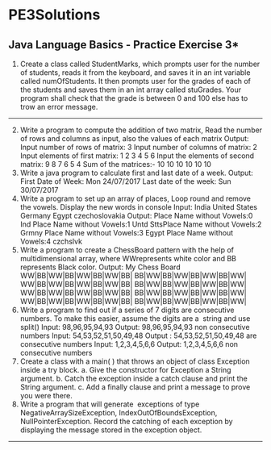 # PE3Solutions


**********Java Language Basics - Practice Exercise 3***********
----------------------------------------------------------------------------------------------------
1. Create a class called StudentMarks, which prompts user for the number of students, reads it
from the keyboard, and saves it in an int variable called numOfStudents. It then prompts user for the
grades of each of the students and saves them in an int array called stuGrades. Your program shall
check that the grade is between 0 and 100 else has to trow an error message.
---------------------------------------------------------------------------------------------------------------------
2. Write a program to compute the addition of two matrix, Read the number of rows and columns
as input, also the values of each matrix
Output:
Input number of rows of matrix: 3
Input number of columns of matrix: 2
Input elements of first matrix: 1 2 3 4 5 6
Input the elements of second matrix: 9 8 7 6 5 4
Sum of the matrices:-
10
10
10
10
10
10
3. Write a java program to calculate first and last date of a week.
Output:
First Date of Week:
Mon 24/07/2017
Last date of the week:
Sun 30/07/2017
4. Write a program to set up an array of places, Loop round and remove the vowels. Display the new
words in console
Input:
India
United States
Germany
Egypt
czechoslovakia
Output:
Place Name without Vowels:0 Ind
Place Name without Vowels:1 Untd SttsPlace Name without Vowels:2 Grmny
Place Name without Vowels:3 Egypt
Place Name without Vowels:4 czchslvk
5. Write a program to create a ChessBoard pattern with the help of multidimensional array, where
WWrepresents white color and BB represents Black color.
Output:
My Chess Board
WW|BB|WW|BB|WW|BB|WW|BB|
BB|WW|BB|WW|BB|WW|BB|WW|
WW|BB|WW|BB|WW|BB|WW|BB|
BB|WW|BB|WW|BB|WW|BB|WW|
WW|BB|WW|BB|WW|BB|WW|BB|
BB|WW|BB|WW|BB|WW|BB|WW|
WW|BB|WW|BB|WW|BB|WW|BB|
BB|WW|BB|WW|BB|WW|BB|WW|
6. Write a program to find out if a series of 7 digits are consecutive numbers. To make this easier,
assume the digits are a ​ string​ and use split()
Input: 98,96,95,94,93
Output: 98,96,95,94,93 non consecutive numbers
Input: 54,53,52,51,50,49,48
Output : 54,53,52,51,50,49,48 are consecutive numbers
Input: 1,2,3,4,5,6,6
Output: 1,2,3,4,5,6,6 non consecutive numbers
7. Create a class with a main( ) that throws an object of class Exception inside a try block.
a. Give the constructor for Exception a ​ String​ argument.
b. Catch the exception inside a catch clause and print the ​ String​ argument.
c. Add a finally clause and print a message to prove you were there.
8. Write a program that will generate ​ exceptions​ of type NegativeArraySizeException,
IndexOutOfBoundsException, NullPointerException. Record the catching of each exception by
displaying the message stored in the exception object.
-------------------------------------------------------------------------------------------------------------------------------------
